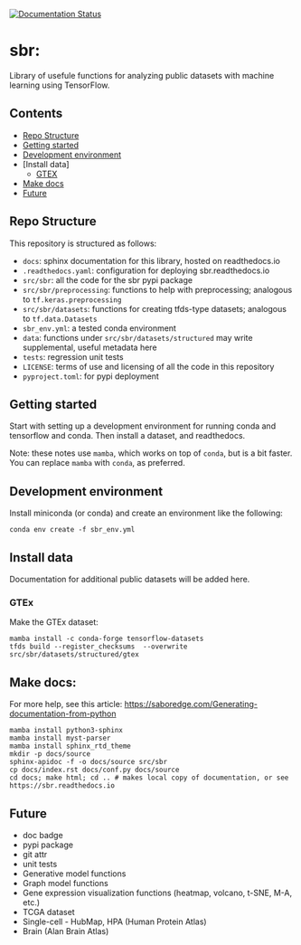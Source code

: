 [![Documentation Status](https://readthedocs.org/projects/sbr/badge/?version=latest)](https://sbr.readthedocs.io/en/latest/?badge=latest)
# sbr: 

Library of usefule functions for analyzing public datasets with machine learning using TensorFlow.

## Contents
- [Repo Structure](#repo-structure)
- [Getting started](#getting-started)
- [Development environment](#development-environment)
- [Install data]
  - [GTEX](#gtex)
- [Make docs](#make-docs)
- [Future](#future)


## Repo Structure

This repository is structured as follows:
 - `docs`:  sphinx documentation for this library, hosted on readthedocs.io
 - `.readthedocs.yaml`: configuration for deploying sbr.readthedocs.io
 - `src/sbr`: all the code for the sbr pypi package
 - `src/sbr/preprocessing`: functions to help with preprocessing; analogous to `tf.keras.preprocessing`
 - `src/sbr/datasets`: functions for creating tfds-type datasets; analogous to `tf.data.Datasets`
 - `sbr_env.yml`: a tested conda environment
 - `data`: functions under `src/sbr/datasets/structured` may write supplemental, useful metadata here
 - `tests`: regression unit tests
 - `LICENSE`: terms of use and licensing of all the code in this repository
 - `pyproject.toml`: for pypi deployment

## Getting started

Start with setting up a development environment for running conda and tensorflow and conda. Then install a dataset, and readthedocs.

Note: these notes use `mamba`, which works on top of `conda`, but is a bit faster. You can replace `mamba` with `conda`, as preferred.

## Development environment

Install miniconda (or conda) and create an environment like the following:

```
conda env create -f sbr_env.yml
```

## Install data

Documentation for additional public datasets will be added here.

### GTEx

Make the GTEx dataset:

```
mamba install -c conda-forge tensorflow-datasets
tfds build --register_checksums  --overwrite src/sbr/datasets/structured/gtex
```

## Make docs:

For more help, see this article: https://saboredge.com/Generating-documentation-from-python

```
mamba install python3-sphinx 
mamba install myst-parser 
mamba install sphinx_rtd_theme
mkdir -p docs/source
sphinx-apidoc -f -o docs/source src/sbr
cp docs/index.rst docs/conf.py docs/source
cd docs; make html; cd .. # makes local copy of documentation, or see https://sbr.readthedocs.io
```

## Future

* doc badge
* pypi package
* git attr
* unit tests
* Generative model functions
* Graph model functions
* Gene expression visualization functions (heatmap, volcano, t-SNE, M-A, etc.)
* TCGA dataset
* Single-cell - HubMap, HPA (Human Protein Atlas)
* Brain (Alan Brain Atlas)




